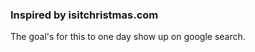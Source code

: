 ### Inspired by isitchristmas.com

The goal's for this to one day show up on google search. 

<!-- <img src="https://media.giphy.com/media/4F4fdXQGUy4eYM4mwI/giphy.gif" width="250" height="250"/> -->